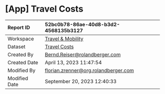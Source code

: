 



# [App] Travel Costs

|Report ID|52bc0b78-86ae-40d8-b3d2-4568135b3127|
| :--- | :--- |
|Workspace|[Travel & Mobility](../Workspaces/Travel-&-Mobility.md)|
|Dataset|[Travel Costs](../Datasets/Travel-Costs.md)|
|Created By|Bernd.Reiser@rolandberger.com|
|Created Date|April 13, 2023 11:47:54|
|Modified By|florian.zrenner@org.rolandberger.com|
|Modified Date|September 20, 2023 12:40:33|
